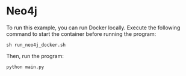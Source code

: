 # Neo4j

To run this example, you can run Docker locally. Execute the following command to start the container before running the program:

``` console
sh run_neo4j_docker.sh
```

Then, run the program:

``` console
python main.py
```